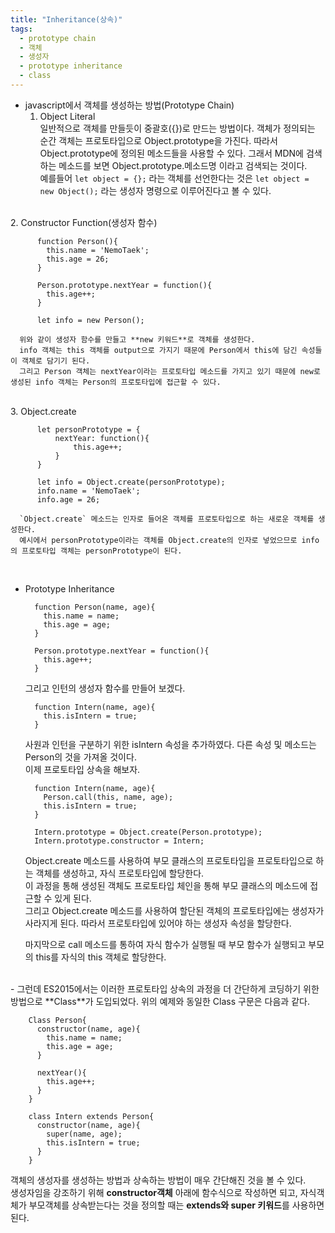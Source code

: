 ```yaml
---
title: "Inheritance(상속)"
tags:
  - prototype chain
  - 객체
  - 생성자
  - prototype inheritance
  - class
---
```


- javascript에서 객체를 생성하는 방법(Prototype Chain)  
  1. Object Literal  
    일반적으로 객체를 만들듯이 중괄호({})로 만드는 방법이다. 객체가 정의되는 순간 객체는 프로토타입으로 Object.prototype을 가진다. 따라서 Object.prototype에 정의된 메소드들을 사용할 수 있다. 그래서 MDN에 검색하는 메소드를 보면 Object.prototype.메소드명 이라고 검색되는 것이다.  
    예를들어 `let object = {};` 라는 객체를 선언한다는 것은 `let object = new Object();` 라는 생성자 명령으로 이루어진다고 볼 수 있다.  
<br>
  2. Constructor Function(생성자 함수)

		  function Person(){
            this.name = 'NemoTaek';
            this.age = 26;
		  }
		
		  Person.prototype.nextYear = function(){
            this.age++;
		  }
		
		  let info = new Person();
		
      위와 같이 생성자 함수를 만들고 **new 키워드**로 객체를 생성한다.  
      info 객체는 this 객체를 output으로 가지기 때문에 Person에서 this에 담긴 속성들이 객체로 담기기 된다.  
      그리고 Person 객체는 nextYear이라는 프로토타입 메소드를 가지고 있기 때문에 new로 생성된 info 객체는 Person의 프로토타입에 접근할 수 있다.  
<br>
  3. Object.create
  
          let personPrototype = {
              nextYear: function(){
                  this.age++;
              }
          }

          let info = Object.create(personPrototype);
          info.name = 'NemoTaek';
          info.age = 26;
        
      `Object.create` 메소드는 인자로 들어온 객체를 프로토타입으로 하는 새로운 객체를 생성한다.  
      예시에서 personPrototype이라는 객체를 Object.create의 인자로 넣었으므로 info의 프로토타입 객체는 personPrototype이 된다.  
<br>

- Prototype Inheritance  

        function Person(name, age){
          this.name = name;
          this.age = age;
        }

        Person.prototype.nextYear = function(){
          this.age++;
        }

  그리고 인턴의 생성자 함수를 만들어 보겠다.  

        function Intern(name, age){
          this.isIntern = true;
        }

  사원과 인턴을 구분하기 위한 isIntern 속성을 추가하였다. 다른 속성 및 메소드는 Person의 것을 가져올 것이다.  
  이제 프로토타입 상속을 해보자.  

        function Intern(name, age){
          Person.call(this, name, age);
          this.isIntern = true;
        }

        Intern.prototype = Object.create(Person.prototype);
        Intern.prototype.constructor = Intern;

  Object.create 메소드를 사용하여 부모 클래스의 프로토타입을 프로토타입으로 하는 객체를 생성하고, 자식 프로토타입에 할당한다.  
  이 과정을 통해 생성된 객체도 프로토타입 체인을 통해 부모 클래스의 메소드에 접근할 수 있게 된다.  
  그리고 Object.create 메소드를 사용하여 할단된 객체의 프로토타입에는 생성자가 사라지게 된다. 따라서 프로토타입에 있어야 하는 생성자 속성을 할당한다.  

  마지막으로 call 메소드를 통하여 자식 함수가 실행될 때 부모 함수가 실행되고 부모의 this를 자식의 this 객체로 할당한다.  

<br>
- 그런데 ES2015에서는 이러한 프로토타입 상속의 과정을 더 간단하게 코딩하기 위한 방법으로 **Class**가 도입되었다. 위의 예제와 동일한 Class 구문은 다음과 같다.  

        Class Person{
          constructor(name, age){
            this.name = name;
            this.age = age;
          }

          nextYear(){
            this.age++;
          }
        }

        class Intern extends Person{
          constructor(name, age){
            super(name, age);
            this.isIntern = true;
          }
        }

  객체의 생성자를 생성하는 방법과 상속하는 방법이 매우 간단해진 것을 볼 수 있다.  
  생성자임을 강조하기 위해 **constructor객체** 아래에 함수식으로 작성하면 되고, 자식객체가 부모객체를 상속받는다는 것을 정의할 때는 **extends와 super 키워드**를 사용하면 된다.  
